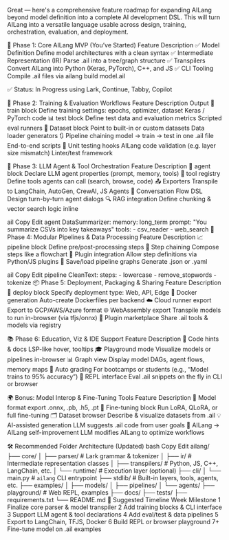 Great — here's a comprehensive feature roadmap for expanding AILang beyond model definition into a complete AI development DSL. This will turn AILang into a versatile language usable across design, training, orchestration, evaluation, and deployment.

🚧 Phase 1: Core AILang MVP (You’ve Started)
Feature	Description
✅ Model Definition	Define model architectures with a clean syntax
✅ Intermediate Representation (IR)	Parse .ail into a tree/graph structure
✅ Transpilers	Convert AILang into Python (Keras, PyTorch), C++, and JS
✅ CLI Tooling	Compile .ail files via ailang build model.ail

✅ Status: In Progress using Lark, Continue, Tabby, Copilot

🚀 Phase 2: Training & Evaluation Workflows
Feature	Description	Output
🔄 train block	Define training settings: epochs, optimizer, dataset	Keras / PyTorch code
📊 test block	Define test data and evaluation metrics	Scripted eval runners
📁 Dataset block	Point to built-in or custom datasets	Data loader generators
🔃 Pipeline chaining	model → train → test in one .ail file	End-to-end scripts
🧪 Unit testing hooks	AILang code validation (e.g. layer size mismatch)	Linter/test framework

🤖 Phase 3: LLM Agent & Tool Orchestration
Feature	Description
🧠 agent block	Declare LLM agent properties (prompt, memory, tools)
🔧 tool registry	Define tools agents can call (search, browse, code)
📤 Exporters	Transpile to LangChain, AutoGen, CrewAI, JS Agents
💬 Conversation Flow DSL	Design turn-by-turn agent dialogs
🔍 RAG integration	Define chunking & vector search logic inline

ail
Copy
Edit
agent DataSummarizer:
  memory: long_term
  prompt: "You summarize CSVs into key takeaways"
  tools:
    - csv_reader
    - web_search
🧩 Phase 4: Modular Pipelines & Data Processing
Feature	Description
📈 pipeline block	Define pre/post-processing steps
🔄 Step chaining	Compose steps like a flowchart
🔌 Plugin integration	Allow step definitions via Python/JS plugins
💾 Save/load pipeline graphs	Generate .json or .yaml

ail
Copy
Edit
pipeline CleanText:
  steps:
    - lowercase
    - remove_stopwords
    - tokenize
📦 Phase 5: Deployment, Packaging & Sharing
Feature	Description
🚀 deploy block	Specify deployment type: Web, API, Edge
🐳 Docker generation	Auto-create Dockerfiles per backend
☁️ Cloud runner export	Export to GCP/AWS/Azure format
🌐 WebAssembly export	Transpile models to run in-browser (via tfjs/onnx)
🔗 Plugin marketplace	Share .ail tools & models via registry

📚 Phase 6: Education, Viz & IDE Support
Feature	Description
🧠 Code hints & docs	LSP-like hover, tooltips
🎓 Playground mode	Visualize models or pipelines in-browser
📊 Graph view	Display model DAGs, agent flows, memory maps
🧪 Auto grading	For bootcamps or students (e.g., “Model trains to 95% accuracy”)
🔁 REPL interface	Eval .ail snippets on the fly in CLI or browser

🌍 Bonus: Model Interop & Fine-Tuning Tools
Feature	Description
🧪 Model format export	.onnx, .pb, .h5, .pt
🧬 Fine-tuning block	Run LoRA, QLoRA, or full fine-tuning
🗂 Dataset browser	Describe & visualize datasets from .ail
💡 AI-assisted generation	LLM suggests .ail code from user goals
🔁 AILang → AILang self-improvement	LLM modifies AILang to optimize workflows

🛠 Recommended Folder Architecture (Updated)
bash
Copy
Edit
ailang/
├── core/
│   ├── parser/          # Lark grammar & tokenizer
│   ├── ir/              # Intermediate representation classes
│   ├── transpilers/     # Python, JS, C++, LangChain, etc.
│   └── runtime/         # Execution layer (optional)
├── cli/
│   └── main.py          # `ailang` CLI entrypoint
├── stdlib/              # Built-in layers, tools, agents, etc.
├── examples/
│   ├── models/
│   ├── pipelines/
│   └── agents/
├── playground/          # Web REPL, examples
├── docs/
├── tests/
├── requirements.txt
└── README.md
📅 Suggested Timeline
Week	Milestone
1	Finalize core parser & model transpiler
2	Add training blocks & CLI interface
3	Support LLM agent & tool declarations
4	Add eval/test & data pipelines
5	Export to LangChain, TFJS, Docker
6	Build REPL or browser playground
7+	Fine-tune model on .ail examples